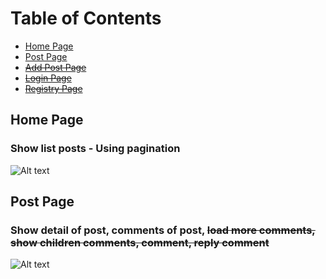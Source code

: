 # Table of Contents
- [Home Page](#home-page)
- [Post Page](#post-page)
- ~~[Add Post Page](#add-post-page)~~
- ~~[Login Page](#login-page)~~
- ~~[Registry Page](#registry-page)~~

## Home Page
### Show list posts - Using pagination
![Alt text](https://thaoanhhaa1.github.io/www_images/Lab06_HomePage.jpeg "Home page")

## Post Page
### Show detail of post, comments of post, ~~load more comments, show children comments, comment, reply comment~~
![Alt text](https://thaoanhhaa1.github.io/www_images/Lab06_PostPage.jpeg "Home page")